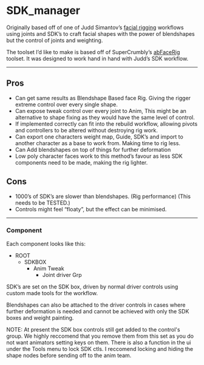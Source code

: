 # SDK_manager

Originally based off of one of Judd Simantov’s [facial rigging](https://vimeo.com/user5566082) workflows 
using joints and SDK’s to craft facial shapes with the power of blendshapes 
but the control of joints and weighting.

The toolset I’d like to make is based off of SuperCrumbly’s [abFaceRig](https://www.youtube.com/watch?v=NnECICrGg1k&index=38&list=WL&t=977s) toolset. 
It was designed to work hand in hand with Judd’s SDK workflow. 

----
## Pros

* Can get same results as Blendshape Based face Rig. Giving the rigger extreme control over every single shape.
* Can expose tweak control over every joint to Anim, This might be an alternative to shape fixing as they would have the same level of control.
* If implemented correctly can fit into the rebuild workflow, allowing pivots and controllers to be altered without destroying rig work.
* Can export one characters weight map, Guide, SDK’s and import to another character as a base to work from. Making time to rig less.
* Can Add blendshapes on top of  things for further deformation
* Low poly character faces work to this method’s favour as less SDK components need to be made, making the rig lighter. 

## Cons

* 1000’s of SDK’s are slower than blendshapes. (Rig performance) (This needs to be TESTED.)
* Controls might feel “floaty”, but the effect can be minimised.

----

### Component

Each component looks like this:
* ROOT
  * SDKBOX
    * Anim Tweak
      * Joint driver Grp

SDK’s are set on the SDK box, driven by normal driver controls using custom made tools for the workflow.

Blendshapes can also be attached to the driver controls in cases where further deformation is needed and cannot be achieved with only the SDK boxes and weight painting. 

NOTE: At present the SDK box controls still get added to the control's group. We highly reccomend that you remove them from this set as you do not want animators setting keys on them. There is also a function in the ui under the Tools menu to lock SDK ctls. I reccomend locking and hiding the shape nodes before sending off to the anim team.
